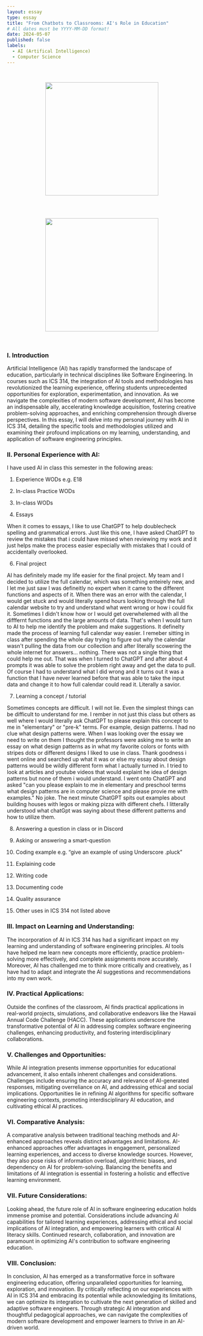 ```yaml
---
layout: essay
type: essay
title: "From Chatbots to Classrooms: AI's Role in Education"
# All dates must be YYYY-MM-DD format!
date: 2024-05-07
published: false
labels:
  - AI (Artifical Intelligence)
  - Computer Science
---
```

<div align="center">
<img src='https://media.tenor.com/q9s_XmoedE8AAAAi/piske-usagi.gif' width='300' HSPACE='30' VSPACE='30'> 
</div>
<div align="center">
<img src='https://media.giphy.com/media/v1.Y2lkPTc5MGI3NjExZTg3djRocTNkcGl0eWR5eTR2cmFpbzl0bTUyNzFxamljYTExMXkyZCZlcD12MV9pbnRlcm5hbF9naWZfYnlfaWQmY3Q9cw/KJWgJrUbqPsB2gvSIt/giphy.gif' width='300' HSPACE='30' VSPACE='30'> 
</div>


### I. Introduction
Artificial Intelligence (AI) has rapidly transformed the landscape of education, particularly in technical disciplines like Software Engineering. In courses such as ICS 314, the integration of AI tools and methodologies has revolutionized the learning experience, offering students unprecedented opportunities for exploration, experimentation, and innovation. As we navigate the complexities of modern software development, AI has become an indispensable ally, accelerating knowledge acquisition, fostering creative problem-solving approaches, and enriching comprehension through diverse perspectives. In this essay, I will delve into my personal journey with AI in ICS 314, detailing the specific tools and methodologies utilized and examining their profound implications on my learning, understanding, and application of software engineering principles.

### II. Personal Experience with AI:
I have used AI in class this semester in the following areas:

  1. Experience WODs e.g. E18

  2. In-class Practice WODs

  3. In-class WODs

  4. Essays
     
When it comes to essays, I like to use ChatGPT to help doublecheck spelling and grammatical errors. Just like this one, I have asked ChatGPT to review the mistakes that i could have missed when reviewing my work and it just helps make the process easier especially with mistakes that I could of accidentally overlooked. 

  6. Final project
     
AI has definitely made my life easier for the final project. My team and I decided to utilize the full calendar, which was something enteirely new, and I let me just saw I was defineitly no expert when it came to the different functions and aspects of it. When there was an error with the calendar, I would get stuck and would literally spend hours looking through the full calendar website to try and understand what went wrong or how i could fix it. Sometimes I didn't know how or I would get overwhelemed with all the difffernt functions and the large amounts of data. That's when I would turn to AI to help me identify the problem and make suggestions. It definelty made the process of learning full calendar way easier. I remeber sitting in class after spending the whole day trying to figure out why the calendar wasn't pulling the data from our collection and after literally scowering the whole internet for answers... nothing. There was not a single thing that could help me out. That was when I turned to ChatGPT and after about 4 prompts it was able to solve the problem right away and get the data to pull. Of course I had to understand what I did wrong and it turns out it was a function that I have never learned before that was able to take the input data and change it to how full calendar could read it. Literally a savior. 

  7. Learning a concept / tutorial
     
Sometimes concepts are difficult. I will not lie. Even the simplest things can be difficult to understand for me. I rember in not just this class but others as well where I would literally ask ChatGPT to please explain this concept to me in "elementary" or "pre-k" terms. For example, design patterns. I had no clue what design patterns were. When I was looking over the essay we need to write on them I thought the professors were asking me to write an essay on what design patterns as in what my favorite colors or fonts with stripes dots or different designs I liked to use in class. Thank goodness i went online and searched up what it was or else my essay about design patterns would be wildly different form what I actually turned in. I tried to look at articles and youtube videos that would explaint he idea of design patterns but none of them i would understand. I went onto ChatGPT and asked "can you please explain to me in elementary and preschool terms what design patterns are in computer science and please provie me with examples." No joke. The next minute ChatGPT spits out examples about building houses with legos or making pizza with different chefs. I litterally understood what chatGpt was saying about these different patterns and how to utilize them. 

  8. Answering a question in class or in Discord

  9. Asking or answering a smart-question

  10. Coding example e.g. “give an example of using Underscore .pluck”

  11. Explaining code

  12. Writing code

  13. Documenting code

  14. Quality assurance 

  15. Other uses in ICS 314 not listed above


### III. Impact on Learning and Understanding:
The incorporation of AI in ICS 314 has had a significant impact on my learning and understanding of software engineering principles. AI tools have helped me learn new concepts more efficiently, practice problem-solving more effectively, and complete assignments more accurately. Moreover, AI has challenged me to think more critically and creatively, as I have had to adapt and integrate the AI suggestions and recommendations into my own work.

### IV. Practical Applications:
Outside the confines of the classroom, AI finds practical applications in real-world projects, simulations, and collaborative endeavors like the Hawaii Annual Code Challenge (HACC). These applications underscore the transformative potential of AI in addressing complex software engineering challenges, enhancing productivity, and fostering interdisciplinary collaborations.

### V. Challenges and Opportunities:
While AI integration presents immense opportunities for educational advancement, it also entails inherent challenges and considerations. Challenges include ensuring the accuracy and relevance of AI-generated responses, mitigating overreliance on AI, and addressing ethical and social implications. Opportunities lie in refining AI algorithms for specific software engineering contexts, promoting interdisciplinary AI education, and cultivating ethical AI practices.

### VI. Comparative Analysis:
A comparative analysis between traditional teaching methods and AI-enhanced approaches reveals distinct advantages and limitations. AI-enhanced approaches offer advantages in engagement, personalized learning experiences, and access to diverse knowledge sources. However, they also pose risks of information overload, algorithmic biases, and dependency on AI for problem-solving. Balancing the benefits and limitations of AI integration is essential in fostering a holistic and effective learning environment.

### VII. Future Considerations:
Looking ahead, the future role of AI in software engineering education holds immense promise and potential. Considerations include advancing AI capabilities for tailored learning experiences, addressing ethical and social implications of AI integration, and empowering learners with critical AI literacy skills. Continued research, collaboration, and innovation are paramount in optimizing AI's contribution to software engineering education.

### VIII. Conclusion:
In conclusion, AI has emerged as a transformative force in software engineering education, offering unparalleled opportunities for learning, exploration, and innovation. By critically reflecting on our experiences with AI in ICS 314 and embracing its potential while acknowledging its limitations, we can optimize its integration to cultivate the next generation of skilled and adaptive software engineers. Through strategic AI integration and thoughtful pedagogical approaches, we can navigate the complexities of modern software development and empower learners to thrive in an AI-driven world.
